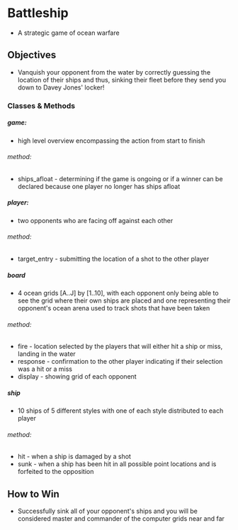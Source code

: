 # Battleship

* A strategic game of ocean warfare

## Objectives

* Vanquish your opponent from the water by correctly guessing the location of their ships and thus, sinking their fleet before they send you down to Davey Jones' locker!

### **Classes & Methods**
##### game:
* high level overview encompassing the action from start to finish

###### method:
* ships_afloat - determining if the game is ongoing or if a winner can be declared because one player no longer has ships afloat

##### player:
* two opponents who are facing off against each other

###### method:
* target_entry - submitting the location of a shot to the other player

##### board
* 4 ocean grids [A..J] by [1..10], with each opponent only being able to see the grid where their own ships are placed and one representing their opponent's ocean arena used to track shots that have been taken

###### method:
* fire - location selected by the players that will either hit a ship or miss, landing in the water
* response - confirmation to the other player indicating if their selection was a hit or a miss
* display - showing grid of each opponent

##### ship
* 10 ships of 5 different styles with one of each style distributed to each player

###### method:
* hit - when a ship is damaged by a shot
* sunk - when a ship has been hit in all possible point locations and is forfeited to the opposition

## How to Win

* Successfully sink all of your opponent's ships and you will be considered master and commander of the computer grids near and far
